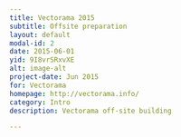 ```yaml
---
title: Vectorama 2015
subtitle: Offsite preparation
layout: default
modal-id: 2
date: 2015-06-01
yid: 9I8vrSRxvXE
alt: image-alt
project-date: Jun 2015
for: Vectorama
homepage: http://vectorama.info/
category: Intro
description: Vectorama off-site building 

---
```

